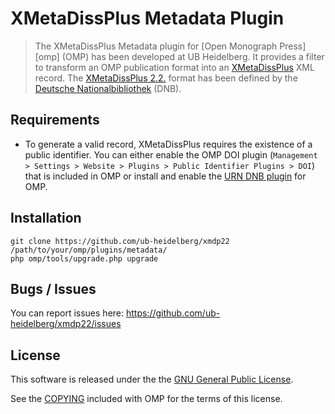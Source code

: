 # XMetaDissPlus Metadata Plugin

> The XMetaDissPlus Metadata plugin for [Open Monograph Press][omp] (OMP) has been developed at UB Heidelberg. It provides a filter to transform an OMP publication format into an [XMetaDissPlus][xmetadissplus] XML record. The [XMetaDissPlus 2.2.][xmetadissplus22] format has been defined by the [Deutsche Nationalbibliothek][dnb] (DNB).

## Requirements

* To generate a valid record, XMetaDissPlus requires the existence of a public identifier. You can either enable the OMP DOI plugin (`Management > Settings > Website > Plugins > Public Identifier Plugins > DOI`) that is included in OMP or install and enable the [URN DNB plugin][urn_dnb] for OMP.

## Installation

	git clone https://github.com/ub-heidelberg/xmdp22 /path/to/your/omp/plugins/metadata/
	php omp/tools/upgrade.php upgrade

## Bugs / Issues

You can report issues here: <https://github.com/ub-heidelberg/xmdp22/issues>

## License

This software is released under the the [GNU General Public License][gpl-licence].

See the [COPYING][gpl-licence] included with OMP for the terms of this license.

[pkp]: http://pkp.sfu.ca/
[xmetadissplus]: http://www.dnb.de/DE/Standardisierung/Metadaten/xMetadissPlus.html
[xmetadissplus22]: http://nbn-resolving.de/urn:nbn:de:101-2010052704
[urn_dnb]: https://github.com/ub-heidelberg/urn_dnb
[dnb]: http://www.dnb.de
[gpl-licence]: https://github.com/pkp/omp/blob/master/docs/COPYING

